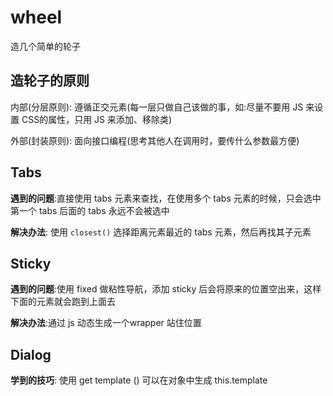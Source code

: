 # wheel
造几个简单的轮子
## 造轮子的原则
内部(分层原则): 遵循正交元素(每一层只做自己该做的事，如:尽量不要用 JS 来设置 CSS的属性，只用 JS 来添加、移除类)

外部(封装原则): 面向接口编程(思考其他人在调用时，要传什么参数最方便)

## Tabs
**遇到的问题**:直接使用 tabs 元素来查找，在使用多个 tabs 元素的时候，只会选中第一个 tabs 后面的 tabs 永远不会被选中

**解决办法**: 使用 `closest()` 选择距离元素最近的 tabs 元素，然后再找其子元素

## Sticky
**遇到的问题**:使用 fixed 做粘性导航，添加 sticky 后会将原来的位置空出来，这样下面的元素就会跑到上面去

**解决办法**:通过 js 动态生成一个wrapper 站住位置

## Dialog

**学到的技巧**: 使用 get template () 可以在对象中生成 this.template
